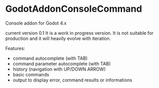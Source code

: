 # GodotAddonConsoleCommand
Console addon for Godot 4.x

current version 0.1
It is a work in progress version. It is not suitable for production and it will heavily evolve with iteration.

Features:
- command autocomplete (with TAB)
- command parameter autocomplete (with TAB)
- history (navigation with UP/DOWN ARROW)
- basic commands
- output to display error, command results or informations
